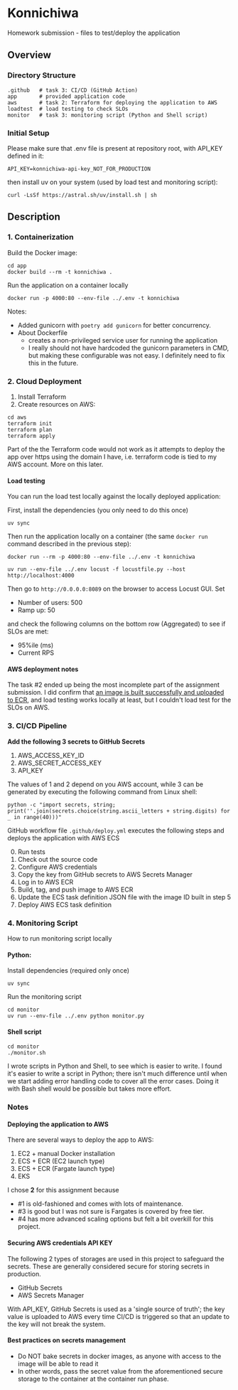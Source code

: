 # Konnichiwa

Homework submission - files to test/deploy the application

## Overview

### Directory Structure

```
.github   # task 3: CI/CD (GitHub Action)
app       # provided application code
aws       # task 2: Terraform for deploying the application to AWS
loadtest  # load testing to check SLOs
monitor   # task 3: monitoring script (Python and Shell script)
```

### Initial Setup

Please make sure that .env file is present at repository root, with API_KEY defined in it:
```
API_KEY=konnichiwa-api-key_NOT_FOR_PRODUCTION
```

then install uv on your system (used by load test and monitoring script):
```
curl -LsSf https://astral.sh/uv/install.sh | sh
```


## Description

### 1. Containerization

Build the Docker image:

```
cd app
docker build --rm -t konnichiwa .
```

Run the application on a container locally

```
docker run -p 4000:80 --env-file ../.env -t konnichiwa
```

Notes:
- Added gunicorn with `poetry add gunicorn` for better concurrency.
- About Dockerfile
  - creates a non-privileged service user for running the application
  - I really should not have hardcoded the gunicorn parameters in CMD, but making these configurable was not easy. I definitely need to fix this in the future.


### 2. Cloud Deployment

1. Install Terraform
2. Create resources on AWS:
```
cd aws
terraform init
terraform plan
terraform apply
```

Part of the the Terraform code would not work as it attempts to deploy the app over https using the domain I have, i.e. terraform code is tied to my AWS account.
More on this later.


#### Load testing

You can run the load test locally against the locally deployed application:

First, install the dependencies (you only need to do this once)

```
uv sync
```

Then run the application locally on a container (the same `docker run` command described in the previous step):
```
docker run --rm -p 4000:80 --env-file ../.env -t konnichiwa
```

```
uv run --env-file ../.env locust -f locustfile.py --host http://localhost:4000
```

Then go to `http://0.0.0.0:8089` on the browser to access Locust GUI.
Set
- Number of users: 500
- Ramp up: 50

and check the following columns on the bottom row (Aggregated) to see if SLOs are met:

- 95%ile (ms)
- Current RPS


#### AWS deployment notes

The task #2 ended up being the most incomplete part of the assignment submission.
I did confirm that [an image is built successfully and uploaded to ECR](img/ecr-image.png), and load testing works locally at least, but I couldn't load test for the SLOs on AWS.


### 3. CI/CD Pipeline

**Add the following 3 secrets to GitHub Secrets**
1. AWS_ACCESS_KEY_ID
2. AWS_SECRET_ACCESS_KEY
3. API_KEY

The values of 1 and 2 depend on you AWS account, while 3 can be generated by executing the following command from Linux shell:

```
python -c "import secrets, string; print(''.join(secrets.choice(string.ascii_letters + string.digits) for _ in range(40)))"
```


GitHub workflow file `.github/deploy.yml` executes the following steps
and deploys the application with AWS ECS

0. Run tests
1. Check out the source code
2. Configure AWS credentials
3. Copy the key from GitHub secrets to AWS Secrets Manager
4. Log in to AWS ECR
5. Build, tag, and push image to AWS ECR
6. Update the ECS task definition JSON file with the image ID built in step 5
7. Deploy AWS ECS task definition


### 4. Monitoring Script

How to run monitoring script locally

#### Python:

Install dependencies (required only once)
```
uv sync
```

Run the monitoring script
```
cd monitor
uv run --env-file ../.env python monitor.py
```

#### Shell script
```
cd monitor
./monitor.sh
```

I wrote scripts in Python and Shell, to see which is easier to write.
I found it's easier to write a script in Python; there isn't much difference until when we start adding error handling code to cover all the error cases. Doing it with Bash shell would be possible but takes more effort.

### Notes

#### Deploying the application to AWS

There are several ways to deploy the app to AWS:

1. EC2 + manual Docker installation
2. ECS + ECR (EC2 launch type)
3. ECS + ECR (Fargate launch type)
4. EKS

I chose **2** for this assignment because

- #1 is old-fashioned and comes with lots of maintenance.
- #3 is good but I was not sure is Fargates is covered by free tier.
- #4 has more advanced scaling options but felt a bit overkill for this project.


#### Securing AWS credentials API KEY

The following 2 types of storages are used in this project to safeguard the secrets.
These are generally considered secure for storing secrets in production.

- GitHub Secrets
- AWS Secrets Manager

With API_KEY, GitHub Secrets is used as a 'single source of truth'; the key value is uploaded to AWS
every time CI/CD is triggered so that an update to the key will not break the system. 

#### Best practices on secrets management

- Do NOT bake secrets in docker images, as anyone with access to the image will be able to read it
- In other words, pass the secret value from the aforementioned secure storage to the container at the container run phase.

